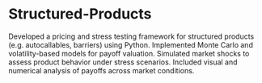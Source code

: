 # Structured-Products
Developed a pricing and stress testing framework for structured products (e.g. autocallables, barriers) using Python. Implemented Monte Carlo and volatility-based models for payoff valuation. Simulated market shocks to assess product behavior under stress scenarios. Included visual and numerical analysis of payoffs across market conditions.
